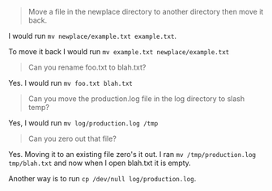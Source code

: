 > Move a file in the newplace directory to another directory then move it back.

I would run `mv newplace/example.txt example.txt`.

To move it back I would run `mv example.txt newplace/example.txt`

> Can you rename foo.txt to blah.txt?

Yes. I would run `mv foo.txt blah.txt`

> Can you move the production.log file in the log directory to slash temp?

Yes, I would run `mv log/production.log /tmp`

> Can you zero out that file?

Yes. Moving it to an existing file zero's it out. I ran `mv /tmp/production.log tmp/blah.txt` and now when I open blah.txt it is empty.

Another way is to run `cp /dev/null log/production.log`.